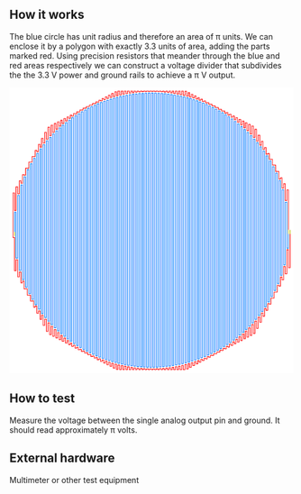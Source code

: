 <!---

This file is used to generate your project datasheet. Please fill in the information below and delete any unused
sections.

You can also include images in this folder and reference them in the markdown. Each image must be less than
512 kb in size, and the combined size of all images must be less than 1 MB.
-->

## How it works

The blue circle has unit radius and therefore an area of π units. We can enclose it by a polygon with exactly 3.3 units of area,
adding the parts marked red. Using precision resistors that meander through the blue and red areas respectively we can construct
a voltage divider that subdivides the the 3.3 V power and ground rails to achieve a π V output.

![blue line meanders through circle, red line meanders through polygon minus circle](snake.png)

## How to test

Measure the voltage between the single analog output pin and ground. It should read approximately π volts.

## External hardware

Multimeter or other test equipment
